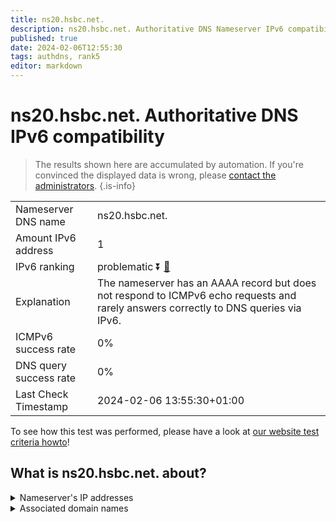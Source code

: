 ```yaml
---
title: ns20.hsbc.net.
description: ns20.hsbc.net. Authoritative DNS Nameserver IPv6 compatibility
published: true
date: 2024-02-06T12:55:30
tags: authdns, rank5
editor: markdown
---
```


# ns20.hsbc.net. Authoritative DNS IPv6 compatibility

> The results shown here are accumulated by automation. If you're convinced the displayed data is wrong, please [contact the administrators](/howto/chat). 
{.is-info}




|   |   |
| - | - |
| Nameserver DNS name | ns20.hsbc.net.
| Amount IPv6 address | 1
| IPv6 ranking | problematic :arrow_double_down: [🔗](/howto/ranking) |
| Explanation | The nameserver has an AAAA record but does not respond to ICMPv6 echo requests and rarely answers correctly to DNS queries via IPv6. |
| ICMPv6 success rate | 0%|
| DNS query success rate | 0% |
| Last Check Timestamp | 2024-02-06 13:55:30+01:00 |

To see how this test was performed, please have a look at [our website test criteria howto](/howto/testcriteria/authdns)!


## What is ns20.hsbc.net. about?




<details>
<summary>Nameserver's IP addresses</summary>

2600:2000:2100::100

</details>



<details>
<summary>Associated domain names</summary>

www.hsbc.com

</details>
